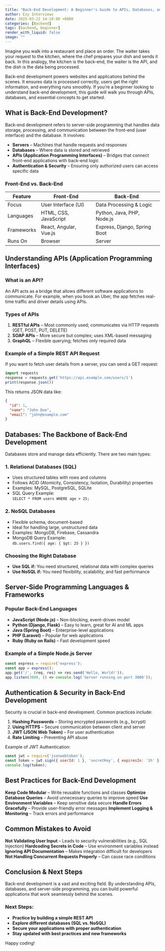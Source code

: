 ```yaml
---
title: "Back-End Development: A Beginner's Guide to APIs, Databases, and More"
author: Ezy Interviews
date: 2025-03-22 14:10:00 +0800
categories: [Backend]
tags: [backend, beginner]
render_with_liquid: false
image: ""
---
```


Imagine you walk into a restaurant and place an order. The waiter takes your request to the kitchen, where the chef prepares your dish and sends it back. In this analogy, the kitchen is the back-end, the waiter is the API, and the dish is the data being processed.

Back-end development powers websites and applications behind the scenes. It ensures data is processed correctly, users get the right information, and everything runs smoothly. If you’re a beginner looking to understand back-end development, this guide will walk you through APIs, databases, and essential concepts to get started.

## **What is Back-End Development?**

Back-end development refers to server-side programming that handles data storage, processing, and communication between the front-end (user interface) and the database. It involves:

* **Servers** – Machines that handle requests and responses  
* **Databases** – Where data is stored and retrieved  
* **APIs (Application Programming Interfaces)** – Bridges that connect front-end applications with back-end logic  
* **Authentication & Security** – Ensuring only authorized users can access specific data

### **Front-End vs. Back-End**

| Feature | Front-End | Back-End |
| ----- | ----- | ----- |
| Focus | User Interface (UI) | Data Processing & Logic |
| Languages | HTML, CSS, JavaScript | Python, Java, PHP, Node.js |
| Frameworks | React, Angular, Vue.js | Express, Django, Spring Boot |
| Runs On | Browser | Server |

## **Understanding APIs (Application Programming Interfaces)**

### **What is an API?**

An API acts as a bridge that allows different software applications to communicate. For example, when you book an Uber, the app fetches real-time traffic and driver details using APIs.

### **Types of APIs**

1. **RESTful APIs** – Most commonly used; communicates via HTTP requests (GET, POST, PUT, DELETE)  
2. **SOAP APIs** – More secure but complex; uses XML-based messaging  
3. **GraphQL** – Flexible querying; fetches only required data

### **Example of a Simple REST API Request**

If you want to fetch user details from a server, you can send a GET request:

```js
import requests  
response = requests.get('https://api.example.com/users/1')  
print(response.json())
```

This returns JSON data like:
```json
{  
  "id": 1,  
  "name": "John Doe",  
  "email": "john@example.com"  
}
```

## **Databases: The Backbone of Back-End Development**

Databases store and manage data efficiently. There are two main types:

### **1. Relational Databases (SQL)**

* Uses structured tables with rows and columns  
* Follows ACID (Atomicity, Consistency, Isolation, Durability) properties  
* Examples: MySQL, PostgreSQL, SQLite  
* SQL Query Example:  
  `SELECT * FROM users WHERE age > 25;`

### **2. NoSQL Databases**

* Flexible schema, document-based  
* Ideal for handling large, unstructured data  
* Examples: MongoDB, Firebase, Cassandra  
* MongoDB Query Example:  
  `db.users.find({ age: { $gt: 25 } })`

### **Choosing the Right Database**

* **Use SQL if:** You need structured, relational data with complex queries  
* **Use NoSQL if:** You need flexibility, scalability, and fast performance

## **Server-Side Programming Languages & Frameworks**

### **Popular Back-End Languages**

* **JavaScript (Node.js)** – Non-blocking, event-driven model  
* **Python (Django, Flask)** – Easy to learn, great for AI and ML apps  
* **Java (Spring Boot)** – Enterprise-level applications  
* **PHP (Laravel)** – Popular for web applications  
* **Ruby (Ruby on Rails)** – Fast development speed

### **Example of a Simple Node.js Server**

```javascript
const express = require('express');  
const app = express();  
app.get('/', (req, res) => res.send('Hello, World!'));  
app.listen(3000, () => console.log('Server running on port 3000'));
```

## **Authentication & Security in Back-End Development**

Security is crucial in back-end development. Common practices include:

1. **Hashing Passwords** – Storing encrypted passwords (e.g., bcrypt)  
2. **Using HTTPS** – Secure communication between client and server  
3. **JWT (JSON Web Token)** – For user authentication  
4. **Rate Limiting** – Preventing API abuse

Example of JWT Authentication:

```javascript
const jwt = require('jsonwebtoken');  
const token = jwt.sign({ userId: 1 }, 'secretKey', { expiresIn: '1h' });  
console.log(token);
```

## **Best Practices for Back-End Development**

 **Keep Code Modular** – Write reusable functions and classes  **Optimize Database Queries** – Avoid unnecessary queries to improve speed  **Use Environment Variables** – Keep sensitive data secure  **Handle Errors Gracefully** – Provide user-friendly error messages  **Implement Logging & Monitoring** – Track errors and performance

## **Common Mistakes to Avoid**

 **Not Validating User Input** – Leads to security vulnerabilities (e.g., SQL Injection)  **Hardcoding Secrets in Code** – Use environment variables instead  **Ignoring API Documentation** – Makes integration difficult for developers  **Not Handling Concurrent Requests Properly** – Can cause race conditions

## **Conclusion & Next Steps**

Back-end development is a vast and exciting field. By understanding APIs, databases, and server-side programming, you can build powerful applications that work seamlessly behind the scenes.

### **Next Steps:**

* **Practice by building a simple REST API**  
* **Explore different databases (SQL vs. NoSQL)**  
* **Secure your applications with proper authentication**  
* **Stay updated with best practices and new frameworks**

Happy coding! 

